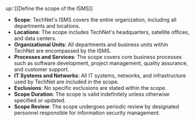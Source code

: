 up::[[Define the scope of the ISMS]]

- __Scope__: TechNet's ISMS covers the entire organization, including all departments and locations.
- __Locations__: The scope includes TechNet's headquarters, satellite offices, and data centers.
- __Organizational Units__: All departments and business units within TechNet are encompassed by the ISMS.
- __Processes and Services__: The scope covers core business processes such as software development, project management, quality assurance, and customer support.
- __IT Systems and Networks__: All IT systems, networks, and infrastructure used by TechNet are included in the scope.
- __Exclusions__: No specific exclusions are stated within the scope.
- __Scope Duration__: The scope is valid indefinitely unless otherwise specified or updated.
- __Scope Review__: The scope undergoes periodic review by designated personnel responsible for information security management.
